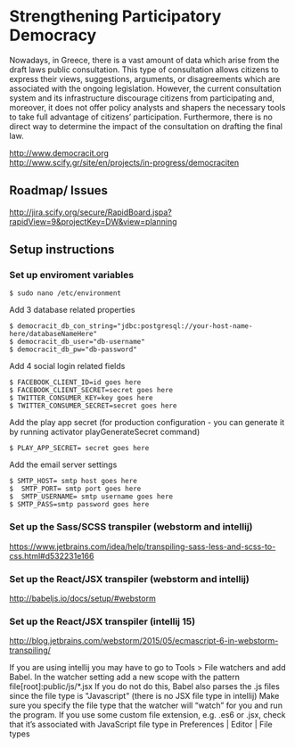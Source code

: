 # Strengthening Participatory Democracy


Nowadays, in Greece, there is a vast amount of data which arise from the draft laws public consultation. This type of consultation allows citizens to express their views, suggestions, arguments, or disagreements which are associated with the ongoing legislation. However, the current consultation system and its infrastructure discourage citizens from participating and, moreover, it does not offer policy analysts and shapers the necessary tools to take full advantage of citizens’ participation. Furthermore, there is no direct way to determine the impact of the consultation on drafting the final law.

http://www.democracit.org <br/>
http://www.scify.gr/site/en/projects/in-progress/democraciten

## Roadmap/ Issues

http://jira.scify.org/secure/RapidBoard.jspa?rapidView=9&projectKey=DW&view=planning

## Setup instructions


### Set up enviroment variables
```
$ sudo nano /etc/environment
```

Add 3 database related properties
```
$ democracit_db_con_string="jdbc:postgresql://your-host-name-here/databaseNameHere"
$ democracit_db_user="db-username"
$ democracit_db_pw="db-password"
```

Add 4 social login related fields

```
$ FACEBOOK_CLIENT_ID=id goes here
$ FACEBOOK_CLIENT_SECRET=secret goes here
$ TWITTER_CONSUMER_KEY=key goes here
$ TWITTER_CONSUMER_SECRET=secret goes here
```

Add the play app secret (for production configuration - you can generate it by running activator playGenerateSecret command)

```
$ PLAY_APP_SECRET= secret goes here 
```

Add the email server settings

```
$ SMTP_HOST= smtp host goes here
$  SMTP_PORT= smtp port goes here
$  SMTP_USERNAME= smtp username goes here
$ SMTP_PASS=smtp password goes here
```


### Set up the Sass/SCSS transpiler (webstorm and intellij)

https://www.jetbrains.com/idea/help/transpiling-sass-less-and-scss-to-css.html#d532231e166


### Set up the React/JSX transpiler (webstorm and intellij)
http://babeljs.io/docs/setup/#webstorm

### Set up the React/JSX transpiler (intellij 15)
http://blog.jetbrains.com/webstorm/2015/05/ecmascript-6-in-webstorm-transpiling/

If you are using intellij you may have to go to  Tools > File watchers and add Babel. In the watcher setting add a new scope with the pattern
file[root]:public/js/*.jsx
If you do not do this, Babel also parses the .js files since the file type is "Javascript" (there is no JSX file type in intellij)
Make sure you specify the file type that the watcher will “watch” for you and run the program.
If you use some custom file extension, e.g. .es6 or .jsx, check that it’s associated with JavaScript file type in Preferences | Editor | File types
